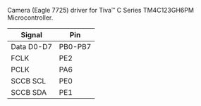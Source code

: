Camera (Eagle 7725) driver for Tiva™ C Series TM4C123GH6PM Microcontroller.



| Signal |  Pin  |
|  ----  | ----  |
| Data D0-D7|  PB0-PB7 |
|  FCLK  | PE2 |
|  PCLK  | PA6 |
| SCCB SCL | PE0 |
| SCCB SDA | PE1 |
